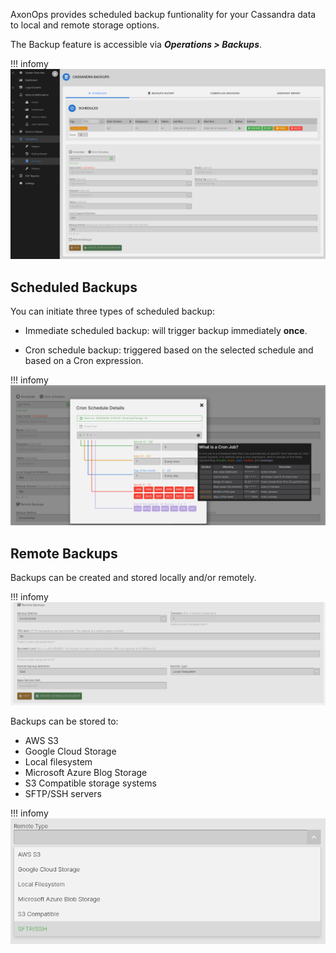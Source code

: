 AxonOps provides scheduled backup funtionality for your Cassandra data to local and remote storage options.

The Backup feature is accessible via ***Operations > Backups***.

!!! infomy
    [![backup](imgs/backup-overview.jpg)](imgs/backup-overview.jpg)


## Scheduled Backups

You can initiate three types of scheduled backup:

* Immediate scheduled backup: will trigger backup immediately **once**.

* Cron schedule backup: triggered based on the selected schedule and based on a Cron expression.

!!! infomy
    [![backup](imgs/cronjobs.png)](imgs/cronjobs.png)

## Remote Backups

Backups can be created and stored locally and/or remotely.

!!! infomy
    [![backup](imgs/remote-backups.png)](imgs/remote-backups.png)

Backups can be stored to:

* AWS S3
* Google Cloud Storage
* Local filesystem
* Microsoft Azure Blog Storage
* S3 Compatible storage systems
* SFTP/SSH servers

!!! infomy
    [![backup](imgs/remote-options.png)](imgs/remote-options.png)
